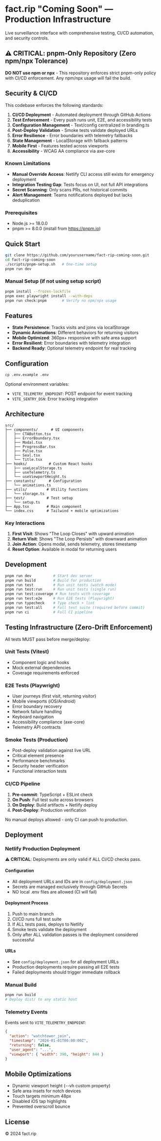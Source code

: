 # fact.rip "Coming Soon" — Production Infrastructure

Live surveillance interface with comprehensive testing, CI/CD automation, and security controls.

## ⚠️ CRITICAL: pnpm-Only Repository (Zero npm/npx Tolerance)

**DO NOT use npm or npx** - This repository enforces strict pnpm-only policy with CI/CD enforcement. Any npm/npx usage will fail the build.

## Security & CI/CD

This codebase enforces the following standards:

1. **CI/CD Deployment** - Automated deployment through GitHub Actions
2. **Test Enforcement** - Every push runs unit, E2E, and accessibility tests
3. **Configuration Management** - Text/config centralized in branding.ts
4. **Post-Deploy Validation** - Smoke tests validate deployed URLs
5. **Error Resilience** - Error boundaries with telemetry fallbacks
6. **State Management** - LocalStorage with fallback patterns
7. **Mobile First** - Features tested across viewports
8. **Accessibility** - WCAG AA compliance via axe-core

### Known Limitations

- **Manual Override Access**: Netlify CLI access still exists for emergency deployment
- **Integration Testing Gap**: Tests focus on UI, not full API integrations
- **Secret Scanning**: Only scans PRs, not historical commits
- **Alert Management**: Teams notifications deployed but lacks deduplication

### Prerequisites
- Node.js >= 18.0.0
- pnpm >= 8.0.0 (install from https://pnpm.io)

## Quick Start

```bash
git clone https://github.com/yourusername/fact-rip-coming-soon.git
cd fact-rip-coming-soon
./scripts/pnpm-setup.sh   # One-time setup
pnpm run dev
```

### Manual Setup (if not using setup script)
```bash
pnpm install --frozen-lockfile
pnpm exec playwright install --with-deps
pnpm run check:pnpm       # Verify no npm/npx usage
```

## Features

- **State Persistence**: Tracks visits and joins via localStorage
- **Dynamic Animations**: Different behaviors for returning visitors
- **Mobile Optimized**: 360px+ responsive with safe area support
- **Error Resilient**: Error boundaries with telemetry integration
- **Backend Ready**: Optional telemetry endpoint for real tracking

## Configuration

```bash
cp .env.example .env
```

Optional environment variables:
- `VITE_TELEMETRY_ENDPOINT`: POST endpoint for event tracking
- `VITE_SENTRY_DSN`: Error tracking integration

## Architecture

```
src/
├── components/      # UI components
│   ├── CTAButton.tsx
│   ├── ErrorBoundary.tsx
│   ├── Modal.tsx
│   ├── ProgressBar.tsx
│   ├── Pulse.tsx
│   ├── Seal.tsx
│   └── Title.tsx
├── hooks/          # Custom React hooks
│   ├── useLocalStorage.ts
│   ├── useTelemetry.ts
│   └── useViewportHeight.ts
├── constants/      # Configuration
│   └── animations.ts
├── utils/         # Utility functions
│   └── storage.ts
├── test/          # Test setup
│   └── setup.ts
├── App.tsx        # Main component
└── index.css      # Tailwind + mobile optimizations
```

### Key Interactions

1. **First Visit**: Shows "The Loop Closes" with upward animation
2. **Return Visit**: Shows "The Loop Persists" with downward animation
3. **Join Action**: Opens modal, sends telemetry, stores timestamp
4. **Reset Option**: Available in modal for returning users

## Development

```bash
pnpm run dev          # Start dev server
pnpm run build        # Build for production
pnpm run test         # Run unit tests (watch mode)
pnpm run test:run     # Run unit tests (single run)
pnpm run test:coverage # Run tests with coverage
pnpm run test:e2e     # Run E2E tests (Playwright)
pnpm run typecheck    # Type check + lint
pnpm run test:all     # Full test suite (required before commit)
pnpm run ci           # Full CI pipeline
```

## Testing Infrastructure (Zero-Drift Enforcement)

All tests MUST pass before merge/deploy:

### Unit Tests (Vitest)
- Component logic and hooks
- Mock external dependencies
- Coverage requirements enforced

### E2E Tests (Playwright)
- User journeys (first visit, returning visitor)
- Mobile viewports (iOS/Android)
- Error boundary recovery
- Network failure handling
- Keyboard navigation
- Accessibility compliance (axe-core)
- Telemetry API contracts

### Smoke Tests (Production)
- Post-deploy validation against live URL
- Critical element presence
- Performance benchmarks
- Security header verification
- Functional interaction tests

### CI/CD Pipeline
1. **Pre-commit**: TypeScript + ESLint check
2. **On Push**: Full test suite across browsers
3. **On Deploy**: Build artifacts + Netlify deploy
4. **Post-Deploy**: Production verification

No manual deploys allowed - only CI can push to production.

## Deployment

### Netlify Production Deployment

⚠️ **CRITICAL**: Deployments are only valid if ALL CI/CD checks pass.

#### Configuration
- All deployment URLs and IDs are in `config/deployment.json`
- Secrets are managed exclusively through GitHub Secrets
- NO local .env files are allowed (CI will fail)

#### Deployment Process

1. Push to main branch
2. CI/CD runs full test suite
3. If ALL tests pass, deploys to Netlify
4. Smoke tests validate the deployment
5. Only after ALL validation passes is the deployment considered successful

#### URLs
- See `config/deployment.json` for all deployment URLs
- Production deployments require passing all E2E tests
- Failed deployments should trigger immediate rollback

### Manual Build

```bash
pnpm run build
# Deploy dist/ to any static host
```

### Telemetry Events

Events sent to `VITE_TELEMETRY_ENDPOINT`:

```json
{
  "action": "watchtower_join",
  "timestamp": "2024-01-01T00:00:00Z",
  "returning": false,
  "user_agent": "...",
  "viewport": { "width": 390, "height": 844 }
}
```

## Mobile Optimizations

- Dynamic viewport height (--vh custom property)
- Safe area insets for notch devices
- Touch targets minimum 48px
- Disabled iOS tap highlights
- Prevented overscroll bounce

## License

© 2024 fact.rip